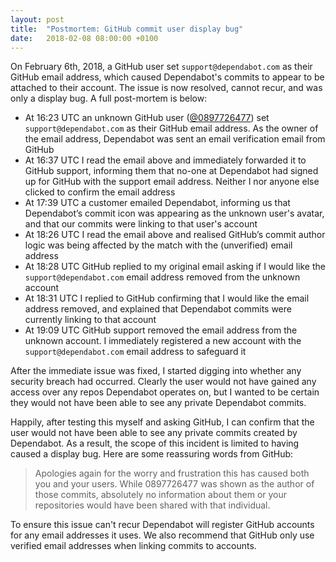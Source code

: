```yaml
---
layout: post
title:  "Postmortem: GitHub commit user display bug"
date:   2018-02-08 08:00:00 +0100
---
```


On February 6th, 2018, a GitHub user set `support@dependabot.com` as their
GitHub email address, which caused Dependabot's commits to appear to be attached
to their account. The issue is now resolved, cannot recur, and was only a
display bug. A full post-mortem is below:

- At 16:23 UTC an unknown GitHub user ([@0897726477][user]) set
  `support@dependabot.com` as their GitHub email address. As the owner of the
  email address, Dependabot was sent an email verification email from GitHub
- At 16:37 UTC I read the email above and immediately forwarded it to GitHub
  support, informing them that no-one at Dependabot had signed up for GitHub
  with the support email address. Neither I nor anyone else clicked to confirm
  the email address
- At 17:39 UTC a customer emailed Dependabot, informing us that Dependabot’s
  commit icon was appearing as the unknown user's avatar, and that our commits
  were linking to that user's account
- At 18:26 UTC I read the email above and realised GitHub’s commit author logic
  was being affected by the match with the (unverified) email address
- At 18:28 UTC GitHub replied to my original email asking if I would like the
  `support@dependabot.com` email address removed from the unknown account
- At 18:31 UTC I replied to GitHub confirming that I would like the email
  address removed, and explained that Dependabot commits were currently linking
  to that account
- At 19:09 UTC GitHub support removed the email address from the unknown
  account. I immediately registered a new account with the
  `support@dependabot.com` email address to safeguard it

After the immediate issue was fixed, I started digging into whether any
security breach had occurred. Clearly the user would not have gained any access
over any repos Dependabot operates on, but I wanted to be certain they would not
have been able to see any private Dependabot commits.

Happily, after testing this myself and asking GitHub, I can confirm that the
user would not have been able to see any private commits created by Dependabot.
As a result, the scope of this incident is limited to having caused a display
bug. Here are some reassuring words from GitHub:

> Apologies again for the worry and frustration this has caused both you and
> your users. While 0897726477 was shown as the author of those commits,
> absolutely no information about them or your repositories would have been
> shared with that individual.

To ensure this issue can't recur Dependabot will register GitHub accounts for
any email addresses it uses. We also recommend that GitHub only use verified
email addresses when linking commits to accounts.

[user]: https://github.com/@0897726477
